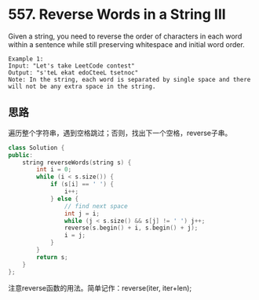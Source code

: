 # 557. Reverse Words in a String III
Given a string, you need to reverse the order of characters in each word within a sentence while still preserving whitespace and initial word order.

```
Example 1:
Input: "Let's take LeetCode contest"
Output: "s'teL ekat edoCteeL tsetnoc"
Note: In the string, each word is separated by single space and there will not be any extra space in the string.
```

## 思路

遍历整个字符串，遇到空格跳过；否则，找出下一个空格，reverse子串。

```C++
class Solution {
public:
    string reverseWords(string s) {
        int i = 0;
        while (i < s.size()) {
            if (s[i] == ' ') {
                i++;
            } else {
                // find next space
                int j = i;
                while (j < s.size() && s[j] != ' ') j++;
                reverse(s.begin() + i, s.begin() + j);
                i = j;
            }
        }
        return s;
    }
};
```

注意reverse函数的用法。简单记作：reverse(iter, iter+len);
